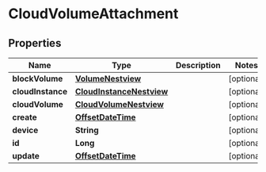# CloudVolumeAttachment

## Properties
Name | Type | Description | Notes
------------ | ------------- | ------------- | -------------
**blockVolume** | [**VolumeNestview**](VolumeNestview.md) |  |  [optional]
**cloudInstance** | [**CloudInstanceNestview**](CloudInstanceNestview.md) |  |  [optional]
**cloudVolume** | [**CloudVolumeNestview**](CloudVolumeNestview.md) |  |  [optional]
**create** | [**OffsetDateTime**](OffsetDateTime.md) |  |  [optional]
**device** | **String** |  |  [optional]
**id** | **Long** |  |  [optional]
**update** | [**OffsetDateTime**](OffsetDateTime.md) |  |  [optional]
